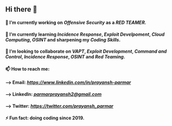 ## Hi there 👋

####   🔭 I’m currently working on *Offensive Security* as a *RED TEAMER*. 
####   🌱 I’m currently learning *Incidence Response*, *Exploit Develpoment*, *Cloud Computing*, *OSINT* and sharpening my *Coding Skills*.
####   👯 I’m looking to collaborate on *VAPT*, *Exploit Development*, *Command and Control*, *Incidence Response*, *OSINT* and *Red Teaming*.
####   📫 How to reach me:
####   --> Email: *https://www.linkedin.com/in/prayansh-parmar*
####   --> LinkedIn: *parmarprayansh2@gmail.com*
####   --> Twitter: *https://twitter.com/prayansh_parmar* 
####  ⚡ Fun fact: doing coding since 2019. 
